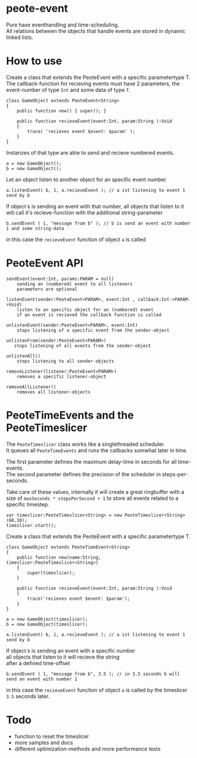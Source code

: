 # peote-event

Pure haxe eventhandling and time-scheduling.  
All relations between the objects that handle events are stored in dynamic linked lists.  

# How to use

Create a class that extends the PeoteEvent<T> with a specific parametertype T.  
The callback-function for recieving events must have 2 parameters, the event-number of type `Int` and some data of type `T`.  
```
class GameObject extends PeoteEvent<String>
{
    public function new() { super(); }

	public function recieveEvent(event:Int, param:String ):Void 
	{
		trace( 'recieves event $event: $param' );
	}
}

```

Instanzes of that type are able to send and recieve numbered events.  
```
a = new GameObject();
b = new GameObject();
```

Let an object listen to another object for an specific event number
```
a.listenEvent( b, 1, a.recieveEvent ); // a ist listening to event 1 send by b
```

If object `b` is sending an event with that number, all objects that listen to it  
will call it's recieve-function with the additional string-parameter  
```
b.sendEvent ( 1, "message from b" ); // b is send an event with number 1 and some string-data
```
in this case the `recieveEvent` function of object `a` is called



# PeoteEvent API
```
sendEvent(event:Int, params:PARAM = null)
    sending an (numbered) event to all listeners
    parameters are optional

listenEvent(sender:PeoteEvent<PARAM>, event:Int , callback:Int->PARAM->Void)
    listen to an specific object for an (numbered) event
    if an event is recieved the callback function is called

unlistenEvent(sender:PeoteEvent<PARAM>, event:Int)
    stops listening of a specific event from the sender-object

unlistenFrom(sender:PeoteEvent<PARAM>)
   stops listening of all events from the sender-object

unlistenAll()
    stops listening to all sender-objects

removeListener(listener:PeoteEvent<PARAM>)
    removes a specific listener-object

removeAllListener()
    removes all listener-objects
```



# PeoteTimeEvents and the PeoteTimeslicer

The `PeoteTimeslicer` class works like a singlethreaded scheduler.  
It queues all `PeoteTimeEvents` and runs the callbacks somwhat later in time.  
  
The first parameter defines the maximum delay-time in seconds for all time-events.  
The second parameter defines the precision of the scheduler in steps-per-seconds.  
  
Take care of these values, internally it will create a great ringbuffer with a  
size of `maxSeconds * stepsPerSecond + 1` to store all events related to a specific timestep.  
```
var timeslicer:PeoteTimeslicer<String> = new PeoteTimeslicer<String>(60,10);
timeslicer.start();
```
  
Create a class that extends the PeoteEvent<T> with a specific parametertype T.  
```
class GameObject extends PeoteTimeEvent<String>
{
	public function new(name:String, timeslicer:PeoteTimeslicer<String>)
	{
		super(timeslicer);
	}

	public function recieveEvent(event:Int, param:String ):Void 
	{
		trace('recieves event $event: $param');
	}
}

a = new GameObject(timeslicer);
b = new GameObject(timeslicer);

a.listenEvent( b, 1, a.recieveEvent ); // a ist listening to event 1 send by b
```


If object `b` is sending an event with a specific number  
all objects that listen to it will recieve the string  
after a defined time-offset  
```
b.sendEvent ( 1, "message from b", 3.5 ); // in 3.5 seconds b will send an event with number 1
```
in this case the `recieveEvent` function of object `a` is called by the timeslicer `3.5` seconds later.  


# Todo

- function to reset the timeslicer
- more samples and docs
- different optimization-methods and more performance tests
